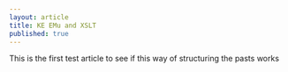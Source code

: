 ```yaml
---
layout: article
title: KE EMu and XSLT
published: true
---
```


This is the first test article to see if this way of structuring the pasts works
